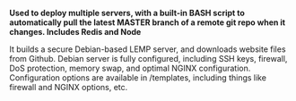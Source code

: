 **Used to deploy multiple servers, with a built-in BASH script to automatically pull the latest MASTER branch of a remote git repo when it changes. Includes Redis and Node**

It builds a secure Debian-based LEMP server, and downloads website files from Github.
Debian server is fully configured, including SSH keys, firewall, DoS protection, memory swap, and optimal NGINX configuration. Configuration options are available in /templates, including things like firewall and NGINX options, etc.
